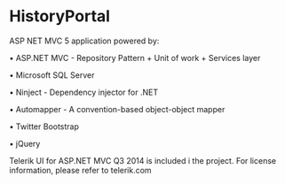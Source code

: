 HistoryPortal
=============

ASP NET MVC 5 application powered by:

•	ASP.NET MVC - Repository Pattern + Unit of work + Services layer

•	Microsoft SQL Server

•	Ninject - Dependency injector for .NET

•	Automapper - A convention-based object-object mapper

•	Twitter Bootstrap

•	jQuery



Telerik UI for ASP.NET MVC Q3 2014 is included i the project. For license information, please refer to telerik.com